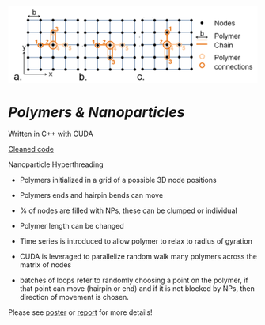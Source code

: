 

<div align="center">
  <img src="https://github.com/Mike-Stringer/Nanoparticles/blob/master/RW.png"><br>
</div>

*Polymers & Nanoparticles*
=============
Written in C++ with CUDA

[Cleaned code](https://github.com/Mike-Stringer/Nanoparticles/blob/master/Nanoparticles/Nanoparticles/PolymerMain.cu)

Nanoparticle Hyperthreading

- Polymers initialized in a grid of a possible 3D node positions

- Polymers ends and hairpin bends can move

- % of nodes are filled with NPs, these can be clumped or individual

- Polymer length can be changed

- Time series is introduced to allow polymer to relax to radius of gyration

- CUDA is leveraged to parallelize random walk many polymers across the matrix of nodes

- batches of loops refer to randomly choosing a point on the polymer, if that point can move (hairpin or end) and if it is not blocked by NPs, then direction of movement is chosen.

Please see [poster](https://github.com/Mike-Stringer/Nanoparticles/blob/master/PolymerDynamicsPoster.pdf) or 
[report](https://github.com/Mike-Stringer/Nanoparticles/blob/master/PolymerDynamics_2014_MichaelStringer.pdf) for more details!   
	  
	  

